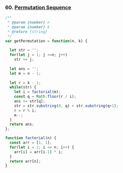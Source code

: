 ### 60. [Permutation Sequence](https://leetcode.com/problems/permutation-sequence/)

```javascript
/**
 * @param {number} n
 * @param {number} k
 * @return {string}
 */
var getPermutation = function(n, k) {
  
  let str = '';
  for(let j = 1; j <=n; j++)
    str += j;
  
  let ans = '';
  let m = n - 1;
  
  let r = k - 1;
  while(str) {
    let i = factorial(m);
    const q = Math.floor(r / i);
    ans += str[q];
    str = str.substring(0, q) + str.substring(q+1);
    r = r % i;
    m--;
  }
  return ans;
};

function factorial(n) {
  const arr = [1, 1];
  for(let i = 2; i <= n; i++) {
    arr[i] = arr[i-1] * i;
  }
  return arr[n];
}
```
